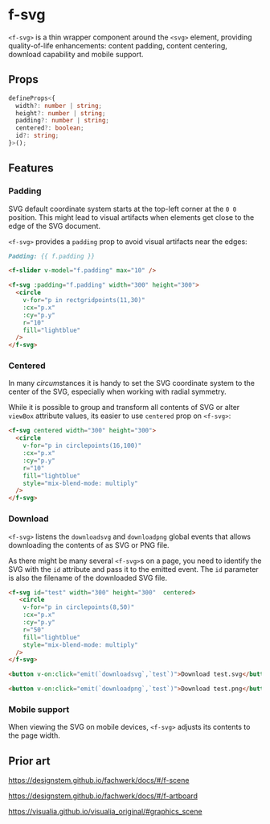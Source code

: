 # f-svg

`<f-svg>` is a thin wrapper component around the `<svg>` element, providing quality-of-life enhancements: content padding, content centering, download capability and mobile support.

## Props

```ts
defineProps<{
  width?: number | string;
  height?: number | string;
  padding?: number | string;
  centered?: boolean;
  id?: string;
}>();
```

## Features

### Padding

SVG default coordinate system starts at the top-left corner at the `0 0` position. This might lead to visual artifacts when elements get close to the edge of the SVG document.

`<f-svg>` provides a `padding` prop to avoid visual artifacts near the edges:

```md
Padding: {{ f.padding }}

<f-slider v-model="f.padding" max="10" />

<f-svg :padding="f.padding" width="300" height="300">
  <circle
    v-for="p in rectgridpoints(11,30)"
    :cx="p.x"
    :cy="p.y"
    r="10"
    fill="lightblue"
  />
</f-svg>
```

### Centered

In many *circum*stances it is handy to set the SVG coordinate system to the center of the SVG, especially when working with radial symmetry.

While it is possible to group and transform all contents of SVG or alter `viewBox` attribute values, its easier to use `centered` prop on `<f-svg>`:

```md
<f-svg centered width="300" height="300">
  <circle
    v-for="p in circlepoints(16,100)"
    :cx="p.x"
    :cy="p.y"
    r="10"
    fill="lightblue"
    style="mix-blend-mode: multiply"
  />
</f-svg>
```

### Download

`<f-svg>` listens the `downloadsvg` and `downloadpng` global events that allows downloading the contents of as SVG or PNG file.

As there might be many several `<f-svg>`s on a page, you need to identify the SVG with the `id` attribute and pass it to the emitted event. The `id` parameter is also the filename of the downloaded SVG file.

```md
<f-svg id="test" width="300" height="300"  centered>
   <circle
    v-for="p in circlepoints(8,50)"
    :cx="p.x"
    :cy="p.y"
    r="50"
    fill="lightblue"
    style="mix-blend-mode: multiply"
  />
</f-svg>

<button v-on:click="emit(`downloadsvg`,`test`)">Download test.svg</button>

<button v-on:click="emit(`downloadpng`,`test`)">Download test.png</button>
```

### Mobile support

When viewing the SVG on mobile devices, `<f-svg>` adjusts its contents to the page width.

## Prior art

https://designstem.github.io/fachwerk/docs/#/f-scene

https://designstem.github.io/fachwerk/docs/#/f-artboard

https://visualia.github.io/visualia_original/#graphics_scene
